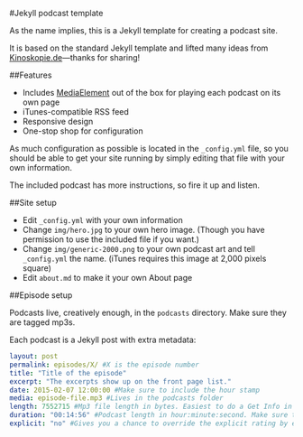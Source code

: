 #Jekyll podcast template

As the name implies, this is a Jekyll template for creating a podcast site.

It is based on the standard Jekyll template and lifted many ideas from [Kinoskopie.de](https://github.com/lnwdr/kinoskopie.de)—thanks for sharing!

##Features

* Includes [MediaElement][me] out of the box for playing each podcast on its own page
* iTunes-compatible RSS feed
* Responsive design
* One-stop shop for configuration

As much configuration as possible is located in the ```_config.yml``` file, so you should be able to get your site running by simply editing that file with your own information.

The included podcast has more instructions, so fire it up and listen.

##Site setup

* Edit ```_config.yml``` with your own information
* Change ```img/hero.jpg``` to your own hero image. (Though you have permission to use the included file if you want.)
* Change ```img/generic-2000.png``` to your own podcast art and tell ```_config.yml``` the name. (iTunes requires this image at 2,000 pixels square)
* Edit ```about.md``` to make it your own About page

##Episode setup

Podcasts live, creatively enough, in the ```podcasts``` directory. Make sure they are tagged mp3s.

Each podcast is a Jekyll post with extra metadata:

```yaml
layout: post
permalink: episodes/X/ #X is the episode number
title: "Title of the episode"
excerpt: "The excerpts show up on the front page list."
date: 2015-02-07 12:00:00 #Make sure to include the hour stamp
media: episode-file.mp3 #Lives in the podcasts folder
length: 7552715 #Mp3 file length in bytes. Easiest to do a Get Info in the Finder if you're on a Mac
duration: "00:14:56" #Podcast length in hour:minute:second. Make sure to put the quotes
explicit: "no" #Gives you a chance to override the explicit rating by episode
```


[me]:http://mediaelementjs.com